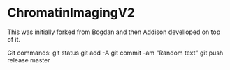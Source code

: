 # ChromatinImagingV2
This was initially forked from Bogdan and then Addison develloped on top of it.

Git commands:
git status
git add -A
git commit -am "Random text"
git push release master
